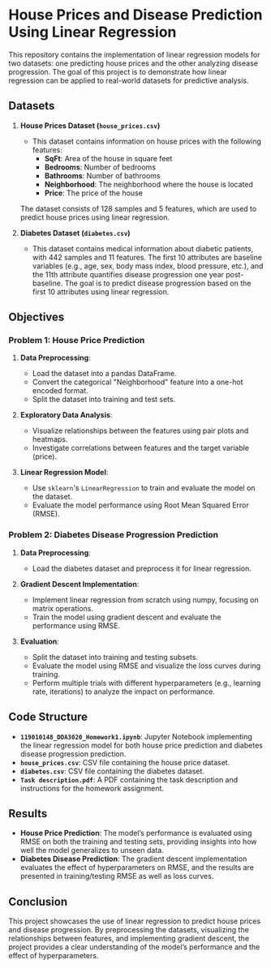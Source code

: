 # House Prices and Disease Prediction Using Linear Regression

This repository contains the implementation of linear regression models for two datasets: one predicting house prices and the other analyzing disease progression. The goal of this project is to demonstrate how linear regression can be applied to real-world datasets for predictive analysis.

## Datasets

1. **House Prices Dataset (`house_prices.csv`)**
   - This dataset contains information on house prices with the following features:
     - **SqFt**: Area of the house in square feet
     - **Bedrooms**: Number of bedrooms
     - **Bathrooms**: Number of bathrooms
     - **Neighborhood**: The neighborhood where the house is located
     - **Price**: The price of the house

   The dataset consists of 128 samples and 5 features, which are used to predict house prices using linear regression.

2. **Diabetes Dataset (`diabetes.csv`)**
   - This dataset contains medical information about diabetic patients, with 442 samples and 11 features. The first 10 attributes are baseline variables (e.g., age, sex, body mass index, blood pressure, etc.), and the 11th attribute quantifies disease progression one year post-baseline. The goal is to predict disease progression based on the first 10 attributes using linear regression.

## Objectives

### Problem 1: House Price Prediction

1. **Data Preprocessing**:
   - Load the dataset into a pandas DataFrame.
   - Convert the categorical "Neighborhood" feature into a one-hot encoded format.
   - Split the dataset into training and test sets.
   
2. **Exploratory Data Analysis**:
   - Visualize relationships between the features using pair plots and heatmaps.
   - Investigate correlations between features and the target variable (price).
   
3. **Linear Regression Model**:
   - Use `sklearn`'s `LinearRegression` to train and evaluate the model on the dataset.
   - Evaluate the model performance using Root Mean Squared Error (RMSE).

### Problem 2: Diabetes Disease Progression Prediction

1. **Data Preprocessing**:
   - Load the diabetes dataset and preprocess it for linear regression.
   
2. **Gradient Descent Implementation**:
   - Implement linear regression from scratch using numpy, focusing on matrix operations.
   - Train the model using gradient descent and evaluate the performance using RMSE.

3. **Evaluation**:
   - Split the dataset into training and testing subsets.
   - Evaluate the model using RMSE and visualize the loss curves during training.
   - Perform multiple trials with different hyperparameters (e.g., learning rate, iterations) to analyze the impact on performance.

## Code Structure

- **`119010148_DDA3020_Homework1.ipynb`**: Jupyter Notebook implementing the linear regression model for both house price prediction and diabetes disease progression prediction.
- **`house_prices.csv`**: CSV file containing the house price dataset.
- **`diabetes.csv`**: CSV file containing the diabetes dataset.
- **`Task description.pdf`**: A PDF containing the task description and instructions for the homework assignment.

## Results

- **House Price Prediction**: The model’s performance is evaluated using RMSE on both the training and testing sets, providing insights into how well the model generalizes to unseen data.
- **Diabetes Disease Prediction**: The gradient descent implementation evaluates the effect of hyperparameters on RMSE, and the results are presented in training/testing RMSE as well as loss curves.

## Conclusion

This project showcases the use of linear regression to predict house prices and disease progression. By preprocessing the datasets, visualizing the relationships between features, and implementing gradient descent, the project provides a clear understanding of the model’s performance and the effect of hyperparameters.
